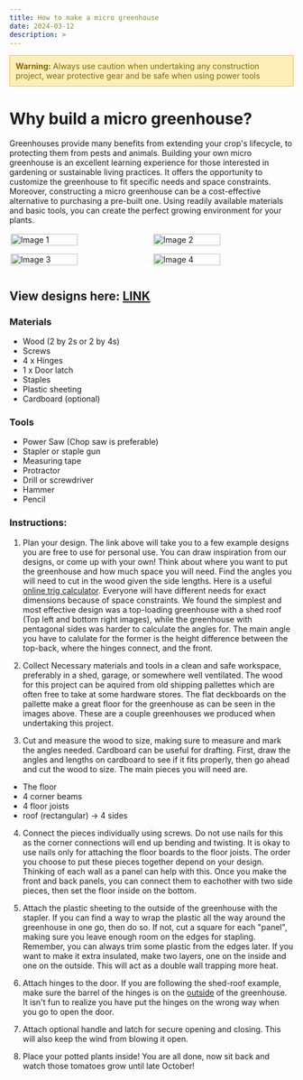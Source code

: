 ```yaml
---
title: How to make a micro greenhouse
date: 2024-03-12
description: >
---
```


<!DOCTYPE html>
<html lang="en">
<head>
    <meta charset="UTF-8">
    <meta name="viewport" content="width=device-width, initial-scale=1.0">
    <title>Warning Box Example</title>
    <style>
        /* CSS for warning box */
        .warning-box {
            background-color: #ffeeba; /* Background color */
            border: 1px solid #ffc107; /* Border color */
            color: #856404; /* Text color */
            padding: 10px; /* Padding around the content */
            margin-bottom: 20px; /* Margin below the warning box */
        }
        .warning-box p {
            margin: 0; /* Remove default margin for paragraphs */
        }
    </style>
</head>
<body>

<div class="warning-box">
    <p><strong>Warning:</strong> Always use caution when undertaking any construction project, wear protective gear and be safe when using power tools</p>
</div>

</body>
</html>


# Why build a micro greenhouse?

Greenhouses provide many benefits from extending your crop's lifecycle, to protecting them from pests and animals. Building your own micro greenhouse is an excellent learning experience for those interested in gardening or sustainable living practices. It offers the opportunity to customize the greenhouse to fit specific needs and space constraints. Moreover, constructing a micro greenhouse can be a cost-effective alternative to purchasing a pre-built one. Using readily available materials and basic tools, you can create the perfect growing environment for your plants.

<!DOCTYPE html>
<html lang="en">
<head>
    <meta charset="UTF-8">
    <meta name="viewport" content="width=device-width, initial-scale=1.0">
    <title>Image Grid Example</title>
    <style>
        /* CSS for puzzle-like arrangement */
        .image-container {
            display: flex;
            flex-wrap: wrap;
            justify-content: space-between;
            width: 100%;
            max-width: 800px; /* Adjust the max-width as needed */
        }
        .image-container img {
            width: calc(50% - 5px); /* Adjust width to create spacing between images */
            margin-bottom: 10px; /* Adjust spacing between rows */
            object-fit: cover; /* Allow images to overflow and be cropped */
            border: 2px solid white; /* Optional: Add border for visual separation */
        }
    </style>
</head>
<body>

<div class="image-container">
    <img src="https://ice-us-sfo-56261.icedrive.io/download?p=Q3Y7zO1byHKbp_6dk4z8vAvqUyZ2EPt2VDDqrGYBpHOFPgPf8yMInoNj9IC5mQp5mBjLz4mM7cg_Q3VOp2bce80.2DDVdSJVnm9P_qATL6__MgZFsDNKtiIsR3MfqdNoNnMFW4hmRXAvvVtGw.H2IPBZFzJgwc1w3SG333sJzfPm9pfTzXqRRKmtc13tindinrCWlhOVKMbizaR675svdrCFouJnAwLD6lJuObiaYTo-" alt="Image 1">
    <img src="https://ice-us-sfo-56006.icedrive.io/thumbnail?p=zswK0OGjVk86vJK8GaxWTBpPPxY.J003yUmNA0.tmyJeJgMUS7d6aZu0u4u6xm5B06a6rnyhQoXl65sMCDP5ciDlyLGz8uHpUKktTHrYuxBW5vNvCcpi4KLTxaTjTHZFHl4oHOAbv9bw9tJMhwzqEw--&w=1024&h=1024&m=cropped" alt="Image 2">
    <img src="https://ice-us-sfo-139195.icedrive.io/thumbnail?p=Kq8UzEE.IxgZ.CCbitZBH9xLgeKHucvbpK4DqzWfTciu2lAm2mHro_Qqf2sEHJm0aG5UX_ea3xDJg0P6Fm_76CDlyLGz8uHpUKktTHrYuxBW5vNvCcpi4KLTxaTjTHZFHl4oHOAbv9bw9tJMhwzqEw--&w=1024&h=1024&m=cropped" alt="Image 3">
    <img src="https://ice-us-sfo-56554.icedrive.io/thumbnail?p=hszca.Zcqh_zI0_xVZdrt8CAqigSiuGqkUoWwdT1fRfM55S0FYowfkk5v0rPzW8rIQOeO0z_RRxxyQ7r1IxDMCDlyLGz8uHpUKktTHrYuxBW5vNvCcpi4KLTxaTjTHZFHl4oHOAbv9bw9tJMhwzqEw--&w=1024&h=1024&m=cropped" alt="Image 4">
</div>

</body>
</html>




<h2>View designs here: <a href="https://icedrive.net/s/53TZ18wFfxt3b6aPtuCR1g1DFjxR">LINK</a></h2>

### Materials
- Wood (2 by 2s or 2 by 4s)
- Screws
- 4 x Hinges
- 1 x Door latch
- Staples
- Plastic sheeting
- Cardboard (optional)

### Tools
- Power Saw (Chop saw is preferable)
- Stapler or staple gun
- Measuring tape
- Protractor
- Drill or screwdriver
- Hammer
- Pencil





### Instructions:
1. Plan your design. The link above will take you to a few example designs you are free to use for personal use. You can draw inspiration from our designs, or come up with your own!  Think about where you want to put the greenhouse and how much space you will need. Find the angles you will need to cut in the wood given the side lengths. Here is a useful [online trig calculator](https://www.omnicalculator.com/math/trigonometry). Everyone will have different needs for exact dimensions because of space constraints. We found the simplest and most effective design was a top-loading greenhouse with a shed roof (Top left and bottom right images), while the greenhouse with pentagonal sides was harder to calculate the angles for. The main angle you have to calulate for the former is the height difference between the top-back, where the hinges connect, and the front.

2. Collect Necessary materials and tools in a clean and safe workspace, preferably in a shed, garage, or somewhere well ventilated. The wood for this project can be aquired from old shipping pallettes which are often free to take at some hardware stores. The flat deckboards on the pallette make a great floor for the greenhouse as can be seen in the images above. These are a couple greenhouses we produced when undertaking this project. 



3. Cut and measure the wood to size, making sure to measure and mark the angles needed. Cardboard can be useful for drafting. First, draw the angles and lengths on cardboard to see if it fits properly, then go ahead and cut the wood to size. The main pieces you will need are.
- The floor
- 4 corner beams
- 4 floor joists
- roof (rectangular) -> 4 sides

4. Connect the pieces individually using screws. Do not use nails for this as the corner connections will end up bending and twisting. It is okay to use nails only for attaching the floor boards to the floor joists. The order you choose to put these pieces together depend on your design. Thinking of each wall as a panel can help with this. Once you make the front and back panels, you can connect them to eachother with two side pieces, then set the floor inside on the bottom. 

5. Attach the plastic sheeting to the outside of the greenhouse with the stapler. If you can find a way to wrap the plastic all the way around the greenhouse in one go, then do so. If not, cut a square for each "panel", making sure you leave enough room on the edges for stapling. Remember, you can always trim some plastic from the edges later. If you want to make it extra insulated, make two layers, one on the inside and one on the outside. This will act as a double wall trapping more heat.

6. Attach hinges to the door. If you are following the shed-roof example, make sure the barrel of the hinges is on the <u>outside</u> of the greenhouse. It isn't fun to realize you have put the hinges on the wrong way when you go to open the door.

7. Attach optional handle and latch for secure opening and closing. This will also keep the wind from blowing it open.


8. Place your potted plants inside! You are all done, now sit back and watch those tomatoes grow until late October!



<!--
<!DOCTYPE html>
<html lang="en">
<head>
    <meta charset="UTF-8">
    <meta name="viewport" content="width=device-width, initial-scale=1.0">
    <title>Image Grid Example</title>
</head>
<body>

<table>
    <tr>
        <td><img src="https://ice-us-sfo-56261.icedrive.io/download?p=o99cwU9l4cNiccVLQ9bV_WagHTSLZoVv259NSpUYoPSFPgPf8yMInoNj9IC5mQp5jIwohIzFpONhzQa0TxYdZb_uZG1bq7PS.PC1OV4cIYL3MeSMwyqkpdf3r7bJtcZDXYBgO7vZsT0PHLxlucsXzEi3kU8GLejR37LB5UBp7Dojbrxj_5CbtsroZTh7GXpzAu8QojlYAAAJOsCfjS7VK93YZ1hBH.ld1sbMd96lrnY-" alt="Image 1"></td>
        <td><img src="https://ice-us-sfo-56006.icedrive.io/thumbnail?p=zswK0OGjVk86vJK8GaxWTBpPPxY.J003yUmNA0.tmyJeJgMUS7d6aZu0u4u6xm5B06a6rnyhQoXl65sMCDP5ciDlyLGz8uHpUKktTHrYuxBW5vNvCcpi4KLTxaTjTHZFHl4oHOAbv9bw9tJMhwzqEw--&w=1024&h=1024&m=cropped" alt="Image 2"></td>
    </tr>
    <tr>
        <td><img src="https://ice-us-sfo-139195.icedrive.io/thumbnail?p=Kq8UzEE.IxgZ.CCbitZBH9xLgeKHucvbpK4DqzWfTciu2lAm2mHro_Qqf2sEHJm0aG5UX_ea3xDJg0P6Fm_76CDlyLGz8uHpUKktTHrYuxBW5vNvCcpi4KLTxaTjTHZFHl4oHOAbv9bw9tJMhwzqEw--&w=1024&h=1024&m=cropped" alt="Image 3"></td>
        <td><img src="https://ice-us-sfo-56554.icedrive.io/thumbnail?p=hszca.Zcqh_zI0_xVZdrt8CAqigSiuGqkUoWwdT1fRfM55S0FYowfkk5v0rPzW8rIQOeO0z_RRxxyQ7r1IxDMCDlyLGz8uHpUKktTHrYuxBW5vNvCcpi4KLTxaTjTHZFHl4oHOAbv9bw9tJMhwzqEw--&w=1024&h=1024&m=cropped" alt="Image 4"></td>
    </tr>
</table>

</body>
</html>-->









